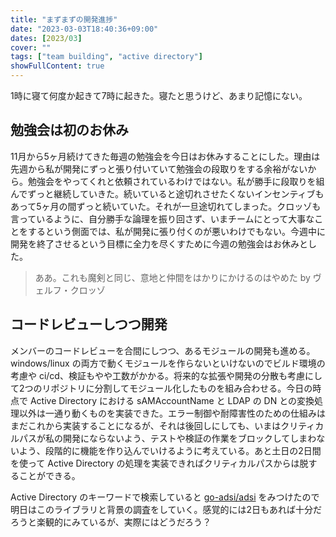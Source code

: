 ```yaml
---
title: "まずまずの開発進捗"
date: "2023-03-03T18:40:36+09:00"
dates: [2023/03]
cover: ""
tags: ["team building", "active directory"]
showFullContent: true
---
```


1時に寝て何度か起きて7時に起きた。寝たと思うけど、あまり記憶にない。

## 勉強会は初のお休み

11月から5ヶ月続けてきた毎週の勉強会を今日はお休みすることにした。理由は先週から私が開発にずっと張り付いていて勉強会の段取りをする余裕がないから。勉強会をやってくれと依頼されているわけではない。私が勝手に段取りを組んでずっと継続していきた。続いていると途切れさせたくないインセンティブもあって5ヶ月の間ずっと続いていた。それが一旦途切れてしまった。クロッゾも言っているように、自分勝手な論理を振り回さず、いまチームにとって大事なことをするという側面では、私が開発に張り付くのが悪いわけでもない。今週中に開発を終了させるという目標に全力を尽くすために今週の勉強会はお休みとした。

> ああ。これも魔剣と同じ、意地と仲間をはかりにかけるのはやめた by ヴェルフ・クロッゾ

## コードレビューしつつ開発

メンバーのコードレビューを合間にしつつ、あるモジュールの開発も進める。windows/linux の両方で動くモジュールを作らないといけないのでビルド環境の考慮や ci/cd、検証もやや工数がかかる。将来的な拡張や開発の分散も考慮にして2つのリポジトリに分割してモジュール化したものを組み合わせる。今日の時点で Active Directory における sAMAccountName と LDAP の DN との変換処理以外は一通り動くものを実装できた。エラー制御や耐障害性のための仕組みはまだこれから実装することになるが、それは後回しにしても、いまはクリティカルパスが私の開発にならないよう、テストや検証の作業をブロックしてしまわないよう、段階的に機能を作り込んでいけるように考えている。あと土日の2日間を使って Active Directory の処理を実装できればクリティカルパスからは脱することができる。

Active Directory のキーワードで検索していると [go-adsi/adsi](https://github.com/go-adsi/adsi) をみつけたので明日はこのライブラリと背景の調査をしていく。感覚的には2日もあれば十分だろうと楽観的にみているが、実際にはどうだろう？
